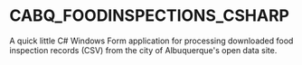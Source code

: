 # CABQ_FOODINSPECTIONS_CSHARP
A quick little C# Windows Form application for processing downloaded food inspection records (CSV) from the city of Albuquerque's open data site.
